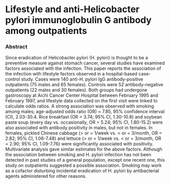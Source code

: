 # Lifestyle and anti-Helicobacter pylori immunoglobulin G antibody among outpatients

### Abstract

Since eradication of Helicobacter pylori (H. pylori) is thought to be a preventive measure against stomach cancer, several studies have examined factors associated with the infection. This paper reports the association of the infection with lifestyle factors observed in a hospital-based case-control study. Cases were 140 anti-H. pylori IgG antibody-positive outpatients (75 males and 65 females). Controls were 52 antibody-negative outpatients (22 males and 30 females). Both groups had undergone gastroscopy at Aichi Cancer Center Hospital between February 1995 and February 1997, and lifestyle data collected on the first visit were linked to calculate odds ratios. A strong association was observed with smoking among males; age-adjusted odds ratio (OR) = 7.85, 95% confidence interval (CI), 2.03-30.4. Rice breakfast (OR = 3.74; 95% CI, 1.30-10.8) and soybean paste soup (every day vs. occasionally, OR = 5.24; 95% CI, 1.80-15.2) were also associated with antibody positivity in males, but not in females. In females, pickled Chinese cabbage (&gt; or = 1/week vs. &lt; or = 3/month, OR = 2.82; 95% CI, 1.06-7.48) and lettuce (&gt; or = 1/week vs. &lt; or = 3/month, OR = 2.90; 95% CI, 1.09-7.76) were significantly associated with positivity. Multivariate analysis gave similar estimates for the above factors. Although the association between smoking and H. pylori infection has not been detected in past studies of a general population, except one recent one, this study on outpatients suggested a possible association. Smoking may work as a cofactor disturbing incidental eradication of H. pylori by antibacterial agents administered for other reasons.